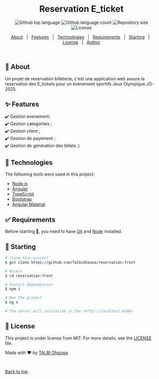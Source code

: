 <h1 align="center">Reservation E_ticket</h1>

<p align="center">
  <img alt="Github top language" src="https://img.shields.io/github/languages/top/{{YOUR_GITHUB_USERNAME}}/reservation-front?color=56BEB8">
  <img alt="Github language count" src="https://img.shields.io/github/languages/count/{{YOUR_GITHUB_USERNAME}}/reservation-front?color=56BEB8">
  <img alt="Repository size" src="https://img.shields.io/github/repo-size/{{YOUR_GITHUB_USERNAME}}/reservation-front?color=56BEB8">
  <img alt="License" src="https://img.shields.io/github/license/{{YOUR_GITHUB_USERNAME}}/reservation-front?color=56BEB8">
</p>

<p align="center">
  <a href="#dart-about">About</a> &#xa0; | &#xa0; 
  <a href="#sparkles-features">Features</a> &#xa0; | &#xa0;
  <a href="#rocket-technologies">Technologies</a> &#xa0; | &#xa0;
  <a href="#white_check_mark-requirements">Requirements</a> &#xa0; | &#xa0;
  <a href="#checkered_flag-starting">Starting</a> &#xa0; | &#xa0;
  <a href="#memo-license">License</a> &#xa0; | &#xa0;
  <a href="https://github.com/{{YOUR_GITHUB_USERNAME}}" target="_blank">Author</a>
</p>

<br>

## :dart: About ##


Un projet de reservation billeterie, c'est une application web assure la reservation des  E_tickets pour un évènement sportifs Jeux Olympique JO-2025.

## :sparkles: Features ##

:heavy_check_mark: Gestion evenement;\
:heavy_check_mark: Gestion categorties ;\
:heavy_check_mark: Gestion client ;\
:heavy_check_mark: Gestion de payement ;\
:heavy_check_mark: Gestion de génération des billets ;\

## :rocket: Technologies ##

The following tools were used in this project:

- [Node.js](https://nodejs.org/en/)
- [Angular](https://angular.dev/)
- [TypeScript](https://www.typescriptlang.org/)
- [Bootstrap](https://getbootstrap.com/)
- [Angular Material ](https://material.angular.dev/ ) 

## :white_check_mark: Requirements ##

Before starting :checkered_flag:, you need to have [Git](https://git-scm.com) and [Node](https://nodejs.org/en/) installed.

## :checkered_flag: Starting ##

```bash
# Clone this project
$ git clone https://github.com/TalbiGhazwa/reservation-front

# Access
$ cd reservation-front

# Install dependencies
$ npm i

# Run the project
$ ng s

# The server will initialize in the <http://localhost:4200>
```

## :memo: License ##

This project is under license from MIT. For more details, see the [LICENSE](LICENSE) file.


Made with :heart: by <a href="https://github.com/TalbiGhazwa" target="_blank">TALBI Ghazwa</a>

&#xa0;

<a href="#top">Back to top</a>
